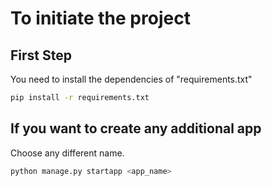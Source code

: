# To initiate the project

## First Step

You need to install the dependencies of "requirements.txt"

```bash
pip install -r requirements.txt
```

## If you want to create any additional app

Choose any different name.
    
```bash
python manage.py startapp <app_name>
```